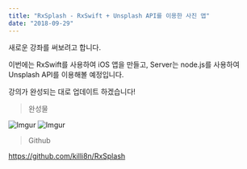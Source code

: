 ```yaml
---
title: "RxSplash - RxSwift + Unsplash API를 이용한 사진 앱"
date: "2018-09-29"
---
```


새로운 강좌를 써보려고 합니다.

이번에는 RxSwift를 사용하여 iOS 앱을 만들고, Server는 node.js를 사용하여 Unsplash API를 이용해볼 예정입니다.

강의가 완성되는 대로 업데이트 하겠습니다!

> 완성물

![Imgur](https://i.imgur.com/9B4rFxn.png)
![Imgur](https://i.imgur.com/G2CaXNw.png)

> Github

https://github.com/killi8n/RxSplash
